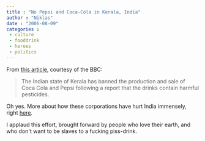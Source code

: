 ```yaml
---
title : "No Pepsi and Coca-Cola in Kerala, India"
author : "Niklas"
date : "2006-08-09"
categories : 
 - culture
 - fooddrink
 - heroes
 - politics
---
```


From [this article](http://news.bbc.co.uk/2/hi/south_asia/4776623.stm), courtesy of the BBC:

> The Indian state of Kerala has banned the production and sale of Coca Cola and Pepsi following a report that the drinks contain harmful pesticides.

Oh yes. More about how these corporations have hurt India immensely, right [here](https://niklasblog.com/?p=532).

I applaud this effort, brought forward by people who love their earth, and who don't want to be slaves to a fucking piss-drink.

